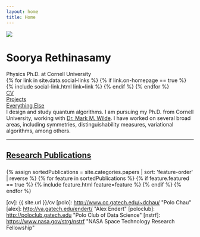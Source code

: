 ```yaml
---
layout: home
title: Home
---
```


<div id="intro-wrapper" class="l-text">
	<div id="intro-title-wrapper">
		<div id="intro-image-wrapper">
			<img id="intro-image" src="/images/portrait.jpg"></div>
		<div id="intro-title-text-wrapper">
			<h1 id="intro-title">Soorya Rethinasamy</h1>
			<div id="intro-subtitle">Physics Ph.D. at Cornell University</div>
			<div id="intro-title-socials">
				{% for link in site.data.social-links %}
					{% if link.on-homepage == true %}
						{% include social-link.html link=link %}
					{% endif %}
				{% endfor %}
			</div>
		</div>
	</div>
	<!-- <hr class="l-middle home-hr"> -->
	<div id="everything-else" class="l-middle">
		<a href="{{ site.url }}/cv"><div><i class="fa fa-portrait icon icon-right-space"></i>CV</div></a>
		<a href="{{ site.url }}/projects"><div><i class="fa fa-shapes icon icon-right-space"></i>Projects</div></a>
		<a href="{{ site.url }}/everything-else"><div><i class="fa fa-list-ul icon icon-right-space"></i>Everything Else</div></a>
	</div>
	<div>
		I design and study quantum algorithms. I am pursuing my Ph.D. from Cornell University, working with <a href="https://www.markwilde.com">Dr. Mark M. Wilde</a>. I have worked on several broad areas, including symmetries, distinguishability measures, variational algorithms, among others. 
	</div>
</div>

<hr class="l-middle home-hr">

<h2 class="feature-title" style="margin-bottom: 1.5rem;">
  <a href="/cv/#publications">Research Publications</a>
</h2>

<div class="l-text">
	<div class="cover-wrapper cover-wrapper-3-col">
		{% assign sortedPublications = site.categories.papers | sort: 'feature-order' | reverse %}
		{% for feature in sortedPublications %}
			{% if feature.featured == true %}
				{% include feature.html feature=feature %}
			{% endif %}
		{% endfor %}
	</div>
</div>


[gt]: http://www.gatech.edu "Georgia Tech"
[cse]: http://cse.gatech.edu "Georgia Tech Computational Science and Engineering"
[coc]: http://www.cc.gatech.edu "Georgia Tech College of Computing"

[cv]: {{ site.url }}/cv
[polo]: http://www.cc.gatech.edu/~dchau/ "Polo Chau"
[alex]: http://va.gatech.edu/endert/ "Alex Endert"
[poloclub]: http://poloclub.gatech.edu "Polo Club of Data Science"
[nstrf]: https://www.nasa.gov/strg/nstrf "NASA Space Technology Research Fellowship"